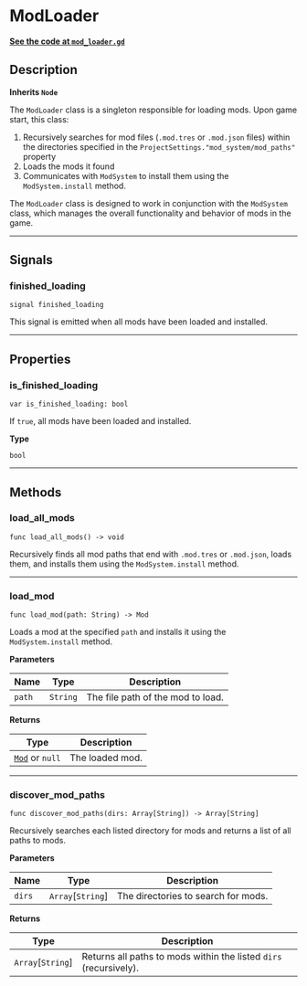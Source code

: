 # ModLoader

[**See the code at `mod_loader.gd`**](https://github.com/audse/mod-system/tree/main/addons/mod_system/autoload/mod_loader.gd)

## Description

**Inherits `Node`**

The `ModLoader` class is a singleton responsible for loading mods. Upon game start, this class:

1. Recursively searches for mod files (`.mod.tres` or `.mod.json` files) within the directories specified in the `ProjectSettings."mod_system/mod_paths"` property
2. Loads the mods it found
3. Communicates with `ModSystem` to install them using the `ModSystem.install` method.

The `ModLoader` class is designed to work in conjunction with the `ModSystem` class, which manages the overall functionality and behavior of mods in the game.

***

## Signals

### finished_loading

```gdscript
signal finished_loading
```

This signal is emitted when all mods have been loaded and installed.

***

## Properties

### is_finished_loading

```gdscript
var is_finished_loading: bool
```

If `true`, all mods have been loaded and installed.

**Type**

`bool`


***

## Methods

### load_all_mods

```gdscript
func load_all_mods() -> void
```

Recursively finds all mod paths that end with `.mod.tres` or `.mod.json`, loads them, and installs them using the `ModSystem.install` method.

***

### load_mod

```gdscript
func load_mod(path: String) -> Mod
```

Loads a mod at the specified `path` and installs it using the `ModSystem.install` method.

**Parameters**

| Name   | Type     | Description                       |
| ------ | -------- | --------------------------------- |
| `path` | `String` | The file path of the mod to load. |

**Returns**

| Type                   | Description     |
| ---------------------- | --------------- |
| [`Mod`](Mod) or `null` | The loaded mod. |

***

### discover_mod_paths

```gdscript
func discover_mod_paths(dirs: Array[String]) -> Array[String]
```

Recursively searches each listed directory for mods and returns a list of all paths to mods.

**Parameters**

| Name   | Type              | Description                         |
| ------ | ----------------- | ----------------------------------- |
| `dirs` | `Array`[`String`] | The directories to search for mods. |

**Returns**

| Type              | Description                                                       |
| ----------------- | ----------------------------------------------------------------- |
| `Array`[`String`] | Returns all paths to mods within the listed `dirs` (recursively). |
